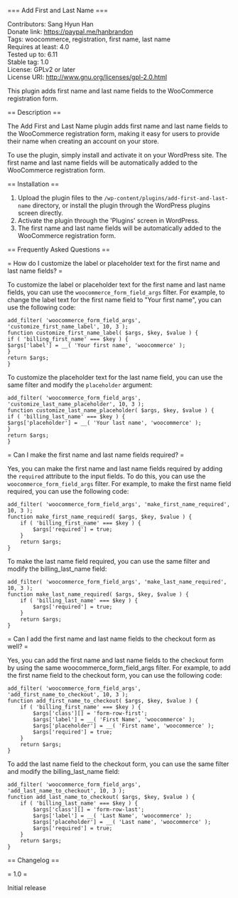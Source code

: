 === Add First and Last Name ===

Contributors: Sang Hyun Han<br />
Donate link: https://paypal.me/hanbrandon<br />
Tags: woocommerce, registration, first name, last name<br />
Requires at least: 4.0<br />
Tested up to: 6.11<br />
Stable tag: 1.0<br />
License: GPLv2 or later<br />
License URI: http://www.gnu.org/licenses/gpl-2.0.html<br />

This plugin adds first name and last name fields to the WooCommerce registration form.

== Description ==

The Add First and Last Name plugin adds first name and last name fields to the WooCommerce registration form, making it easy for users to provide their name when creating an account on your store.

To use the plugin, simply install and activate it on your WordPress site. The first name and last name fields will be automatically added to the WooCommerce registration form.

== Installation ==

1. Upload the plugin files to the `/wp-content/plugins/add-first-and-last-name` directory, or install the plugin through the WordPress plugins screen directly.
2. Activate the plugin through the 'Plugins' screen in WordPress.
3. The first name and last name fields will be automatically added to the WooCommerce registration form.

== Frequently Asked Questions ==

= How do I customize the label or placeholder text for the first name and last name fields? =

To customize the label or placeholder text for the first name and last name fields, you can use the `woocommerce_form_field_args` filter. For example, to change the label text for the first name field to "Your first name", you can use the following code:

```
add_filter( 'woocommerce_form_field_args', 'customize_first_name_label', 10, 3 );
function customize_first_name_label( $args, $key, $value ) {
if ( 'billing_first_name' === $key ) {
$args['label'] = __( 'Your first name', 'woocommerce' );
}
return $args;
}
```

To customize the placeholder text for the last name field, you can use the same filter and modify the `placeholder` argument:

```
add_filter( 'woocommerce_form_field_args', 'customize_last_name_placeholder', 10, 3 );
function customize_last_name_placeholder( $args, $key, $value ) {
if ( 'billing_last_name' === $key ) {
$args['placeholder'] = __( 'Your last name', 'woocommerce' );
}
return $args;
}
```

= Can I make the first name and last name fields required? =

Yes, you can make the first name and last name fields required by adding the `required` attribute to the input fields. To do this, you can use the `woocommerce_form_field_args` filter. For example, to make the first name field required, you can use the following code:

```
add_filter( 'woocommerce_form_field_args', 'make_first_name_required', 10, 3 );
function make_first_name_required( $args, $key, $value ) {
    if ( 'billing_first_name' === $key ) {
        $args['required'] = true;
    }
    return $args;
}
```

To make the last name field required, you can use the same filter and modify the billing_last_name field:

```
add_filter( 'woocommerce_form_field_args', 'make_last_name_required', 10, 3 );
function make_last_name_required( $args, $key, $value ) {
    if ( 'billing_last_name' === $key ) {
        $args['required'] = true;
    }
    return $args;
}
```

= Can I add the first name and last name fields to the checkout form as well? =

Yes, you can add the first name and last name fields to the checkout form by using the same woocommerce_form_field_args filter. For example, to add the first name field to the checkout form, you can use the following code:

```
add_filter( 'woocommerce_form_field_args', 'add_first_name_to_checkout', 10, 3 );
function add_first_name_to_checkout( $args, $key, $value ) {
    if ( 'billing_first_name' === $key ) {
        $args['class'][] = 'form-row-first';
        $args['label'] = __( 'First Name', 'woocommerce' );
        $args['placeholder'] = __( 'First name', 'woocommerce' );
        $args['required'] = true;
    }
    return $args;
}

```

To add the last name field to the checkout form, you can use the same filter and modify the billing_last_name field:

```
add_filter( 'woocommerce_form_field_args', 'add_last_name_to_checkout', 10, 3 );
function add_last_name_to_checkout( $args, $key, $value ) {
    if ( 'billing_last_name' === $key ) {
        $args['class'][] = 'form-row-last';
        $args['label'] = __( 'Last Name', 'woocommerce' );
        $args['placeholder'] = __( 'Last name', 'woocommerce' );
        $args['required'] = true;
    }
    return $args;
}
```

== Changelog ==

= 1.0 =

Initial release
